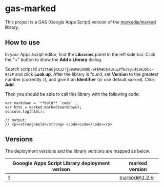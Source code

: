 gas-marked
===============


This project is a GAS (Google Apps Script) version of the [markedjs/marked](https://github.com/markedjs/marked) library.

## How to use

In your Apps Script editor, find the **Libraries** panel in the left side bar.
Click the "+" button to show the **Add a Library** dialog.

Search script id `1fzttWGjmX33TjG8oMBCRmUb-8FkMeDA4imuLPf6c8yi49aKJD5c-93iP` and click **Look up**.
After the library is found, set **Version** to the greatest number (currently `2`),
and give it an **Identifier** (or use default `marked`). Click **Add**.

Then you should be able to call this library with the following code:

```
var markdown = '**bold** `code`';
var html = marked.marked(markdown);
console.log(html);

// output:
// <p><strong>bold</strong> <code>code</code></p>
```

## Versions

The deployment versions and the library versions are mapped as below.

| Gooogle Apps Script Library deployment verison | marked version |
|------------------------------------------------|----------------|
|                                              2 |   marked@1.2.9 |


